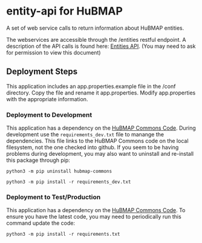 # entity-api for HuBMAP
A set of web service calls to return information about HuBMAP entities.

The webservices are accessible through the /entities restful endpoint.
A description of the API calls is found here: [Entities API](https://drive.google.com/open?id=16C5vINOV53mKO5hIpFycbSdETsi6SIYd2FzB4Py2jBI).  (You may need to ask for permission to view this document)

## Deployment Steps
This application includes an app.properties.example file in the /conf directory.  Copy the file and rename it app.properties.  Modify app.properties with the appropriate information.

### Deployment to Development
This application has a dependency on the [HuBMAP Commons Code](https://github.com/hubmapconsortium/commons).  During development use the `requirements_dev.txt` file to manange the dependencies.  This file links to the HuBMAP Commons code on the local filesystem, not the one checked into github.  If you seem to be having problems during development, you may also want to uninstall and re-install this package through pip:

`python3 -m pip uninstall hubmap-commons`

`python3 -m pip install -r requirements_dev.txt`

### Deployment to Test/Production
This application has a dependency on the [HuBMAP Commons Code](https://github.com/hubmapconsortium/commons).  To ensure you have the latest code, you may need to periodically run this command update the code:

`python3 -m pip install -r requirements.txt`
